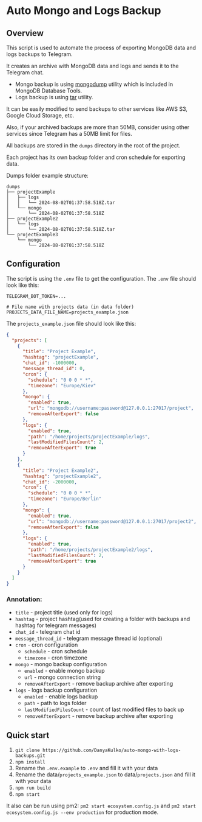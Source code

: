 # Auto Mongo and Logs Backup

## Overview

This script is used to automate the process of exporting MongoDB data and logs backups to Telegram.

It creates an archive with MongoDB data and logs and sends it to the Telegram chat.

- Mongo backup is using [mongodump](https://www.mongodb.com/docs/database-tools/mongodump/) utility which is included in
  MongoDB Database Tools.
- Logs backup is using [tar](https://www.gnu.org/software/tar/) utility.

It can be easily modified to send backups to other services like AWS S3, Google Cloud Storage, etc.

Also, if your archived backups are more than 50MB, consider using other services since Telegram has a 50MB limit for
files.

All backups are stored in the `dumps` directory in the root of the project.

Each project has its own backup folder and cron schedule for exporting data.

Dumps folder example structure:

```
dumps
├── projectExample
│   ├── logs
│   │   └── 2024-08-02T01:37:58.518Z.tar 
│   └── mongo
│       └── 2024-08-02T01:37:58.518Z
├── projectExample2
│   └── logs
│       └── 2024-08-02T01:37:58.518Z.tar
└── projectExample3
    └── mongo
        └── 2024-08-02T01:37:58.518Z
```

## Configuration

The script is using the `.env` file to get the configuration. The `.env` file should look like this:

```env
TELEGRAM_BOT_TOKEN=...

# File name with projects data (in data folder)
PROJECTS_DATA_FILE_NAME=projects_example.json
```

The `projects_example.json` file should look like this:

```json
{
  "projects": [
    {
      "title": "Project Example",
      "hashtag": "projectExample",
      "chat_id": -1000000,
      "message_thread_id": 0,
      "cron": {
        "schedule": "0 0 0 * *",
        "timezone": "Europe/Kiev"
      },
      "mongo": {
        "enabled": true,
        "url": "mongodb://username:password@127.0.0.1:27017/project",
        "removeAfterExport": false
      },
      "logs": {
        "enabled": true,
        "path": "/home/projects/projectExample/logs",
        "lastModifiedFilesCount": 2,
        "removeAfterExport": true
      }
    },
    {
      "title": "Project Example2",
      "hashtag": "projectExample2",
      "chat_id": -2000000,
      "cron": {
        "schedule": "0 0 0 * *",
        "timezone": "Europe/Berlin"
      },
      "mongo": {
        "enabled": true,
        "url": "mongodb://username:password@127.0.0.1:27017/project2",
        "removeAfterExport": false
      },
      "logs": {
        "enabled": true,
        "path": "/home/projects/projectExample2/logs",
        "lastModifiedFilesCount": 2,
        "removeAfterExport": true
      }
    }
  ]
}
```

### Annotation:

- `title` - project title (used only for logs)
- `hashtag` - project hashtag(used for creating a folder with backups and hashtag for telegram messages)
- `chat_id` - telegram chat id
- `message_thread_id` - telegram message thread id (optional)
- `cron` - cron configuration
    - `schedule` - cron schedule
    - `timezone` - cron timezone
- `mongo` - mongo backup configuration
    - `enabled` - enable mongo backup
    - `url` - mongo connection string
    - `removeAfterExport` - remove backup archive after exporting
- `logs` - logs backup configuration
    - `enabled` - enable logs backup
    - `path` - path to logs folder
    - `lastModifiedFilesCount` - count of last modified files to back up
    - `removeAfterExport` - remove backup archive after exporting

## Quick start

1. `git clone https://github.com/DanyaKulko/auto-mongo-with-logs-backups.git`
2. `npm install`
3. Rename the `.env.example` to `.env` and fill it with your data
4. Rename the data/`projects_example.json` to data/`projects.json` and fill it with your data
5. `npm run build`
6. `npm start`

It also can be run using pm2: `pm2 start ecosystem.config.js` and `pm2 start ecosystem.config.js --env production` for
production mode.
